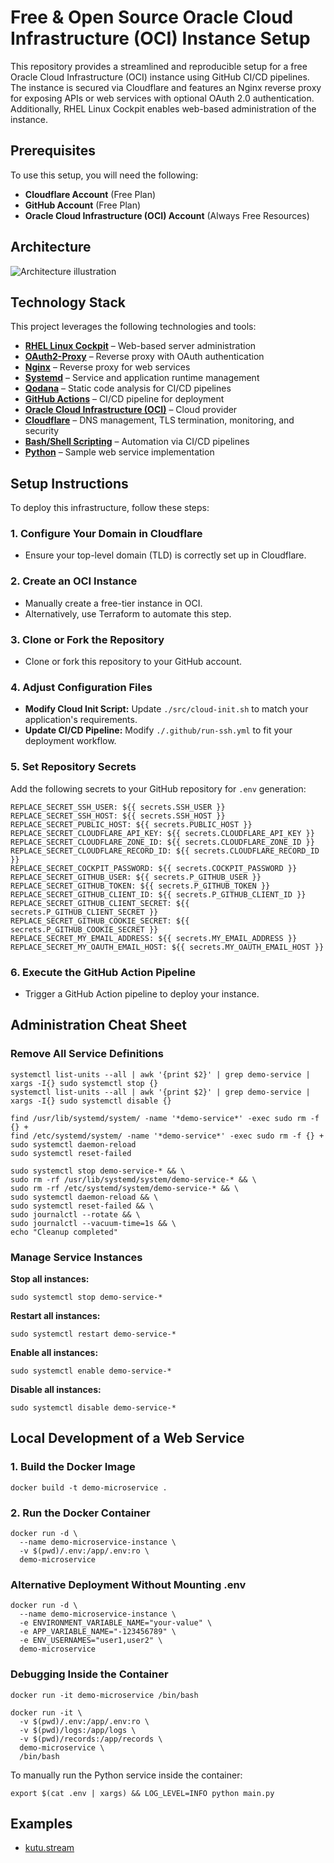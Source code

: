 # Free & Open Source Oracle Cloud Infrastructure (OCI) Instance Setup

This repository provides a streamlined and reproducible setup for a free Oracle Cloud Infrastructure (OCI) instance using GitHub CI/CD pipelines. The instance is secured via Cloudflare and features an Nginx reverse proxy for exposing APIs or web services with optional OAuth 2.0 authentication. Additionally, RHEL Linux Cockpit enables web-based administration of the instance.

## Prerequisites
To use this setup, you will need the following:
- **Cloudflare Account** (Free Plan)
- **GitHub Account** (Free Plan)
- **Oracle Cloud Infrastructure (OCI) Account** (Always Free Resources)

## Architecture
![Architecture illustration](./docs/architecture.drawio.png)

## Technology Stack
This project leverages the following technologies and tools:
- **[RHEL Linux Cockpit](https://github.com/cockpit-project/cockpit)** – Web-based server administration
- **[OAuth2-Proxy](https://github.com/oauth2-proxy/oauth2-proxy)** – Reverse proxy with OAuth authentication
- **[Nginx](https://github.com/nginx/nginx)** – Reverse proxy for web services
- **[Systemd](https://github.com/systemd/systemd)** – Service and application runtime management
- **[Qodana](https://github.com/JetBrains/Qodana)** – Static code analysis for CI/CD pipelines
- **[GitHub Actions](https://github.com/solutions/use-case/ci-cd)** – CI/CD pipeline for deployment
- **[Oracle Cloud Infrastructure (OCI)](https://www.oracle.com/cloud/)** – Cloud provider
- **[Cloudflare](https://www.cloudflare.com/)** – DNS management, TLS termination, monitoring, and security
- **[Bash/Shell Scripting](https://en.wikipedia.org/wiki/Bash_(Unix_shell))** – Automation via CI/CD pipelines
- **[Python](https://en.wikipedia.org/wiki/Python_(programming_language))** – Sample web service implementation

## Setup Instructions
To deploy this infrastructure, follow these steps:

### 1. Configure Your Domain in Cloudflare
- Ensure your top-level domain (TLD) is correctly set up in Cloudflare.

### 2. Create an OCI Instance
- Manually create a free-tier instance in OCI.
- Alternatively, use Terraform to automate this step.

### 3. Clone or Fork the Repository
- Clone or fork this repository to your GitHub account.

### 4. Adjust Configuration Files
- **Modify Cloud Init Script:** Update `./src/cloud-init.sh` to match your application's requirements.
- **Update CI/CD Pipeline:** Modify `./.github/run-ssh.yml` to fit your deployment workflow.

### 5. Set Repository Secrets
Add the following secrets to your GitHub repository for `.env` generation:

```
REPLACE_SECRET_SSH_USER: ${{ secrets.SSH_USER }}
REPLACE_SECRET_SSH_HOST: ${{ secrets.SSH_HOST }}
REPLACE_SECRET_PUBLIC_HOST: ${{ secrets.PUBLIC_HOST }}
REPLACE_SECRET_CLOUDFLARE_API_KEY: ${{ secrets.CLOUDFLARE_API_KEY }}
REPLACE_SECRET_CLOUDFLARE_ZONE_ID: ${{ secrets.CLOUDFLARE_ZONE_ID }}
REPLACE_SECRET_CLOUDFLARE_RECORD_ID: ${{ secrets.CLOUDFLARE_RECORD_ID }}
REPLACE_SECRET_COCKPIT_PASSWORD: ${{ secrets.COCKPIT_PASSWORD }}
REPLACE_SECRET_GITHUB_USER: ${{ secrets.P_GITHUB_USER }}
REPLACE_SECRET_GITHUB_TOKEN: ${{ secrets.P_GITHUB_TOKEN }}
REPLACE_SECRET_GITHUB_CLIENT_ID: ${{ secrets.P_GITHUB_CLIENT_ID }}
REPLACE_SECRET_GITHUB_CLIENT_SECRET: ${{ secrets.P_GITHUB_CLIENT_SECRET }}
REPLACE_SECRET_GITHUB_COOKIE_SECRET: ${{ secrets.P_GITHUB_COOKIE_SECRET }}
REPLACE_SECRET_MY_EMAIL_ADDRESS: ${{ secrets.MY_EMAIL_ADDRESS }}
REPLACE_SECRET_MY_OAUTH_EMAIL_HOST: ${{ secrets.MY_OAUTH_EMAIL_HOST }}
```

### 6. Execute the GitHub Action Pipeline
- Trigger a GitHub Action pipeline to deploy your instance.

## Administration Cheat Sheet

### Remove All Service Definitions
```shell
systemctl list-units --all | awk '{print $2}' | grep demo-service | xargs -I{} sudo systemctl stop {}
systemctl list-units --all | awk '{print $2}' | grep demo-service | xargs -I{} sudo systemctl disable {}

find /usr/lib/systemd/system/ -name '*demo-service*' -exec sudo rm -f {} +
find /etc/systemd/system/ -name '*demo-service*' -exec sudo rm -f {} +
sudo systemctl daemon-reload
sudo systemctl reset-failed
```

```shell
sudo systemctl stop demo-service-* && \
sudo rm -rf /usr/lib/systemd/system/demo-service-* && \
sudo rm -rf /etc/systemd/system/demo-service-* && \
sudo systemctl daemon-reload && \
sudo systemctl reset-failed && \
sudo journalctl --rotate && \
sudo journalctl --vacuum-time=1s && \
echo "Cleanup completed"
```

### Manage Service Instances
**Stop all instances:**
```shell
sudo systemctl stop demo-service-*
```
**Restart all instances:**
```shell
sudo systemctl restart demo-service-*
```
**Enable all instances:**
```shell
sudo systemctl enable demo-service-*
```
**Disable all instances:**
```shell
sudo systemctl disable demo-service-*
```

## Local Development of a Web Service

### 1. Build the Docker Image
```shell
docker build -t demo-microservice .
```

### 2. Run the Docker Container
```shell
docker run -d \
  --name demo-microservice-instance \
  -v $(pwd)/.env:/app/.env:ro \
  demo-microservice
```

### Alternative Deployment Without Mounting .env
```shell
docker run -d \
  --name demo-microservice-instance \
  -e ENVIRONMENT_VARIABLE_NAME="your-value" \
  -e APP_VARIABLE_NAME="-123456789" \
  -e ENV_USERNAMES="user1,user2" \
  demo-microservice
```

### Debugging Inside the Container
```shell
docker run -it demo-microservice /bin/bash
```
```shell
docker run -it \
  -v $(pwd)/.env:/app/.env:ro \
  -v $(pwd)/logs:/app/logs \
  -v $(pwd)/records:/app/records \
  demo-microservice \
  /bin/bash
```

To manually run the Python service inside the container:
```shell
export $(cat .env | xargs) && LOG_LEVEL=INFO python main.py
```

## Examples
- [kutu.stream](https://kutu.stream/)

